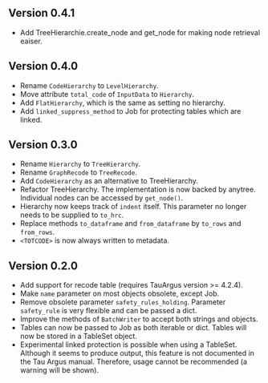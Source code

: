 ## Version 0.4.1 ##

- Add TreeHierarchie.create_node and get_node for making node retrieval eaiser.

## Version 0.4.0 ##

- Rename `CodeHierarchy` to `LevelHierarchy`.
- Move attribute `total_code` of `InputData` to `Hierarchy`.
- Add `FlatHierarchy`, which is the same as setting no hierarchy.
- Add `linked_suppress_method` to Job for protecting tables which are linked.

## Version 0.3.0 ##

- Rename `Hierarchy` to `TreeHierarchy`.
- Rename `GraphRecode` to `TreeRecode`.
- Add `CodeHierarchy` as an alternative to TreeHierarchy.
- Refactor TreeHierarchy.
  The implementation is now backed by anytree.
  Individual nodes can be accessed by `get_node()`.
- Hierarchy now keeps track of `indent` itself. This parameter no longer needs to be supplied to `to_hrc`.
- Replace methods `to_dataframe` and `from_dataframe` by `to_rows` and `from_rows`.
- `<TOTCODE>` is now always written to metadata.

## Version 0.2.0 ##

- Add support for recode table (requires TauArgus version >= 4.2.4).
- Make `name` parameter on most objects obsolete, except Job.
- Remove obsolete parameter `safety_rules_holding`.
  Parameter `safety_rule` is very flexible and can be passed a dict.
- Improve the methods of `BatchWriter` to accept both strings and objects.
- Tables can now be passed to Job as both iterable or dict.
  Tables will now be stored in a TableSet object.
- Experimental linked protection is possible when using a TableSet.
  Although it seems to produce output, this feature is not documented in the Tau Argus manual.
  Therefore, usage cannot be recommended (a warning will be shown).
